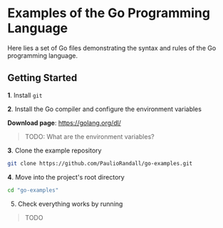# Examples of the Go Programming Language

Here lies a set of Go files demonstrating the syntax and rules of the Go
programming language.

## Getting Started

**1**. Install `git`

**2**. Install the Go compiler and configure the environment variables

**Download page**: https://golang.org/dl/

> TODO: What are the environment variables?

**3**. Clone the example repository

```bash
git clone https://github.com/PaulioRandall/go-examples.git
```

**4**. Move into the project's root directory

```bash
cd "go-examples"
```

5. Check everything works by running

> TODO
